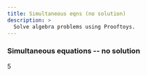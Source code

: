 ```yaml
---
title: Simultaneous eqns (no solution)
description: >
  Solve algebra problems using Prooftoys.
---
```

### Simultaneous equations -- no solution

5 
<div class=proof-editor data-one-doc data-steps=
 "(steps (1 consider (t (x - y = 3 & y + 5 = x))))"
></div>
